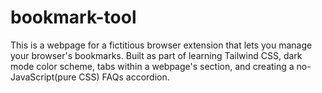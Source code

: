 # bookmark-tool
This is a webpage for a fictitious browser extension that lets you manage your browser's bookmarks. Built as part of learning Tailwind CSS, dark mode color scheme, tabs within a webpage's section, and creating a no-JavaScript(pure CSS) FAQs accordion.
